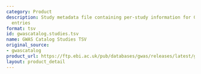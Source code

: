 ```yaml
---
category: Product
description: Study metadata file containing per-study information for GWAS Catalog
  entries
format: tsv
id: gwascatalog.studies.tsv
name: GWAS Catalog Studies TSV
original_source:
- gwascatalog
product_url: https://ftp.ebi.ac.uk/pub/databases/gwas/releases/latest/gwas-catalog-studies.tsv
layout: product_detail
---
```

